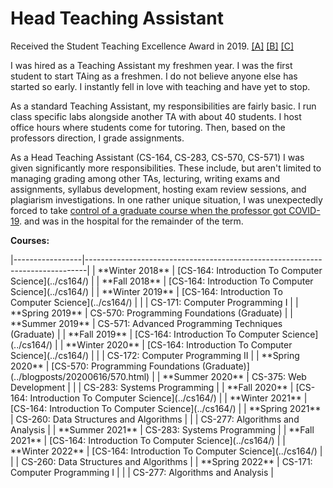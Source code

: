 # Head Teaching Assistant

Received the Student Teaching Excellence Award in 2019.
[[A]](files/TAAwarda.jpg)
[[B]](files/TAAwardb.jpg)
[[C]](files/TAAwardc.jpg)

I was hired as a Teaching Assistant my freshmen year. I was the first student to
start TAing as a freshmen. I do not believe anyone else has started so early.
I instantly fell in love with teaching and have yet to stop.

As a standard Teaching Assistant, my responsibilities are fairly basic. I run
class specific labs alongside another TA with about 40 students. I host office
hours where students come for tutoring. Then, based on the professors direction,
I grade assignments.

As a Head Teaching Assistant (CS-164, CS-283, CS-570, CS-571) I was given
significantly more responsibilities. These include, but aren't limited to
managing grading among other TAs, lecturing, writing exams and assignments,
syllabus development, hosting exam review sessions, and plagiarism
investigations. In one rather unique situation, I was unexpectedly forced to take
[control of a graduate course when the professor got COVID-19](../blogposts/20200616/570.html).
and was in the hospital for the remainder of the term.

**Courses:**
<div id="tacourses">
|-----------------|------------------------------------------------------------------------------|
| **Winter 2018** | [CS-164: Introduction To Computer Science](../cs164/)                        |
| **Fall 2018**   | [CS-164: Introduction To Computer Science](../cs164/)                        |
| **Winter 2019** | [CS-164: Introduction To Computer Science](../cs164/)                        |
|                 | CS-171: Computer Programming I                                               |
| **Spring 2019** | CS-570: Programming Foundations (Graduate)                                   |
| **Summer 2019** | CS-571: Advanced Programming Techniques (Graduate)                           |
| **Fall 2019**   | [CS-164: Introduction To Computer Science](../cs164/)                        |
| **Winter 2020** | [CS-164: Introduction To Computer Science](../cs164/)                        |
|                 | CS-172: Computer Programming II                                              |
| **Spring 2020** | [CS-570: Programming Foundations (Graduate)](../blogposts/20200616/570.html) |
| **Summer 2020** | CS-375: Web Development                                                      |
|                 | CS-283: Systems Programming                                                  |
| **Fall 2020**   | [CS-164: Introduction To Computer Science](../cs164/)                        |
| **Winter 2021** | [CS-164: Introduction To Computer Science](../cs164/)                        |
| **Spring 2021** | CS-260: Data Structures and Algorithms                                       |
|                 | CS-277: Algorithms and Analysis                                              |
| **Summer 2021** | CS-283: Systems Programming                                                  |
| **Fall 2021**   | [CS-164: Introduction To Computer Science](../cs164/)                        |
| **Winter 2022** | [CS-164: Introduction To Computer Science](../cs164/)                        |
|                 | CS-260: Data Structures and Algorithms                                       |
| **Spring 2022** | CS-171: Computer Programming I                                               |
|                 | CS-277: Algorithms and Analysis                                              |
</div>

